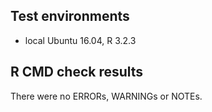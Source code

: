 ## Test environments
* local Ubuntu 16.04, R 3.2.3

## R CMD check results
There were no ERRORs, WARNINGs or NOTEs. 
